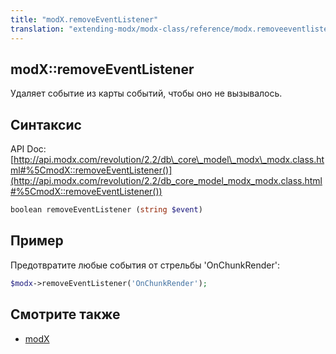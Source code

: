 ```yaml
---
title: "modX.removeEventListener"
translation: "extending-modx/modx-class/reference/modx.removeeventlistener"
---
```


## modX::removeEventListener

Удаляет событие из карты событий, чтобы оно не вызывалось.

## Синтаксис

API Doc: [http://api.modx.com/revolution/2.2/db\_core\_model\_modx\_modx.class.html#%5CmodX::removeEventListener()](http://api.modx.com/revolution/2.2/db_core_model_modx_modx.class.html#%5CmodX::removeEventListener())

``` php
boolean removeEventListener (string $event)
```

## Пример

Предотвратите любые события от стрельбы 'OnChunkRender':

``` php
$modx->removeEventListener('OnChunkRender');
```

## Смотрите также

- [modX](extending-modx/core-model/modx "modX")
